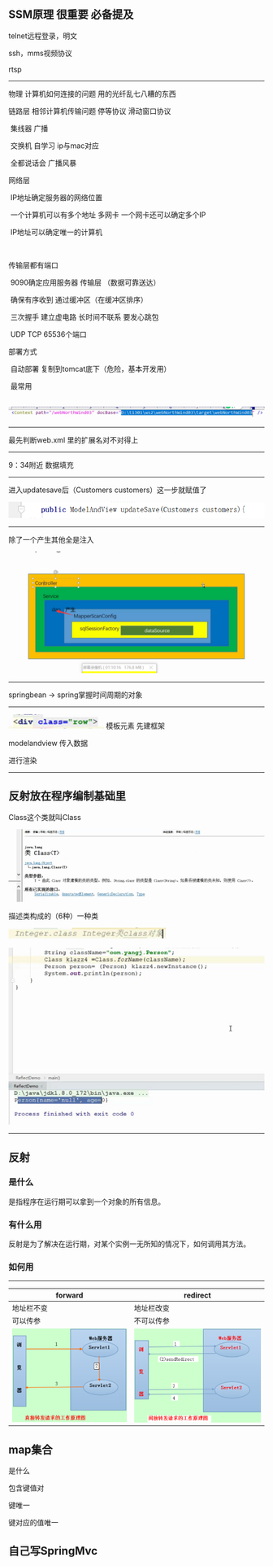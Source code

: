 ## SSM原理 很重要 必备提及

telnet远程登录，明文

ssh，mms视频协议

rtsp

---

物理 计算机如何连接的问题 用的光纤乱七八糟的东西

链路层 相邻计算机传输问题 停等协议 滑动窗口协议

​	集线器 广播

​	交换机 自学习 ip与mac对应  

​	全都说话会 广播风暴

网络层 

​	IP地址确定服务器的网络位置

​	一个计算机可以有多个地址  多网卡 一个网卡还可以确定多个IP 

​	IP地址可以确定唯一的计算机

​	

传输层都有端口

​	9090确定应用服务器 传输层 （数据可靠送达）

​	确保有序收到 通过缓冲区（在缓冲区排序）

​	三次握手 建立虚电路 长时间不联系 要发心跳包

​	UDP TCP 65536个端口



部署方式

​	自动部署 复制到tomcat底下（危险，基本开发用）

​	最常用

​	![image-20210628092315129](https://raw.githubusercontent.com/Leopard-S/pics_bed/master/img/image-20210628092315129.png)



---

最先判断web.xml 里的扩展名对不对得上

---

9：34附近 数据填充

---

进入updatesave后（Customers customers）这一步就赋值了

![image-20210628093700431](https://raw.githubusercontent.com/Leopard-S/pics_bed/master/img/image-20210628093700431.png)

---

除了一个产生其他全是注入

![image-20210628094654431](https://raw.githubusercontent.com/Leopard-S/pics_bed/master/img/image-20210628094654431.png)

---

springbean  -> spring掌握时间周期的对象

---

![image-20210628095438462](https://raw.githubusercontent.com/Leopard-S/pics_bed/master/img/image-20210628095438462.png)	模板元素 先建框架

modelandview 传入数据

进行渲染

---

## 反射放在程序编制基础里

Class这个类就叫Class

![image-20210628104454831](https://raw.githubusercontent.com/Leopard-S/pics_bed/master/img/image-20210628104454831.png)

描述类构成的（6种）一种类

![image-20210628104928602](https://raw.githubusercontent.com/Leopard-S/pics_bed/master/img/image-20210628104928602.png)	

![image-20210628105309354](https://raw.githubusercontent.com/Leopard-S/pics_bed/master/img/image-20210628105309354.png)

---

## 反射

### 是什么

是指程序在运行期可以拿到一个对象的所有信息。

### 有什么用

反射是为了解决在运行期，对某个实例一无所知的情况下，如何调用其方法。

### 如何用

---

| forward                                                      | redirect                                                     |
| ------------------------------------------------------------ | ------------------------------------------------------------ |
| 地址栏不变                                                   | 地址栏改变                                                   |
| 可以传参                                                     | 不可以传参                                                   |
| ![image-20210628202502762](https://raw.githubusercontent.com/Leopard-S/pics_bed/master/img/image-20210628202502762.png) | ![image-20210628202436454](https://raw.githubusercontent.com/Leopard-S/pics_bed/master/img/image-20210628202436454.png) |



## map集合

是什么

包含键值对

键唯一

键对应的值唯一

## 自己写SpringMvc

